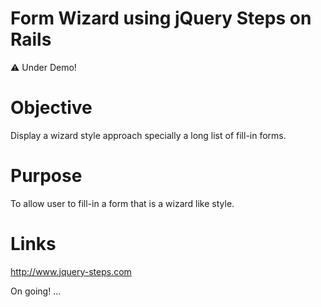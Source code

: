 # Form Wizard using jQuery Steps on Rails

⚠️ Under Demo!

# Objective

Display a wizard style approach specially a long list of fill-in forms.

# Purpose

To allow user to fill-in a form that is a wizard like style.

# Links

http://www.jquery-steps.com

On going! ...
